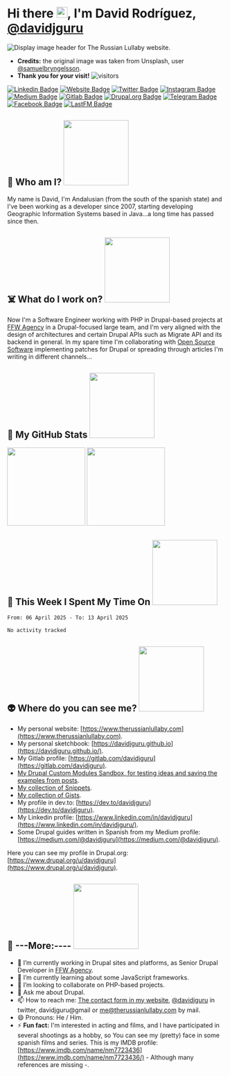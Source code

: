 # Hi there <img src="https://media.giphy.com/media/hvRJCLFzcasrR4ia7z/giphy.gif" width="25px">, I'm David Rodríguez, [@davidjguru](https://twitter.com/davidjguru)
<img src="https://i.imgur.com/may08EN.png" alt="Display image header for The Russian Lullaby website."/>   

- **Credits:** the original image was taken from Unsplash, user [@samuelbryngelsson](https://unsplash.com/@samuelbryngelsson).  
- **Thank you for your visit!** ![visitors](https://visitor-badge.glitch.me/badge?page_id=davidjguru.davidjguru&left_color=green&right_color=red)  
 
[![Linkedin Badge](https://img.shields.io/badge/-LinkedIn-0e76a8?logo=Linkedin&logoColor=white)](https://www.linkedin.com/in/davidjguru/)
[![Website Badge](https://img.shields.io/badge/Website-3b5998?logo=firefox&logoColor=white)](https://www.therussianlullaby.com/)
[![Twitter Badge](https://img.shields.io/badge/-Twitter-00acee?logo=Twitter&logoColor=white)](https://twitter.com/davidjguru)
[![Instagram Badge](https://img.shields.io/badge/-Instagram-8e49c2?logo=Instagram&logoColor=white)](https://www.instagram.com/davidjguru/)
[![Medium Badge](https://img.shields.io/badge/medium-%2312100E.svg?logo=medium&logoColor=white)](https://davidjguru.medium.com/)
[![Gitlab Badge](https://img.shields.io/badge/-Gitlab-orange?logo=gitlab)](https://gitlab.com/davidjguru)
[![Drupal.org Badge](https://img.shields.io/badge/-Drupal.org-blue?logo=drupal)](https://www.drupal.org/u/davidjguru)
[![Telegram Badge](https://img.shields.io/badge/-Telegram-0088cc?logo=Telegram&logoColor=white)](https://t.me/davidjguru)
[![Facebook Badge](https://img.shields.io/badge/-Facebook-395693?logo=facebook&logoColor=white)](https://www.facebook.com/davidjguru/)
[![LastFM Badge](https://img.shields.io/badge/-last.fm-080808?logo=last.fm&logoColor=red)](https://www.last.fm/user/davidjguru)  


## 🤖 Who am I? <img src="https://media.giphy.com/media/M9UVevFomIBjOsPDck/giphy.gif" width="150px">
My name is David, I'm Andalusian (from the south of the spanish state) and I've been working as a developer since 2007, starting developing Geographic Information Systems based in Java...a long time has passed since then.  

## ☠️ What do I work on? <img src="https://media.giphy.com/media/wpoLqr5FT1sY0/giphy.gif" width="150px">
Now I'm a Software Engineer working with PHP in Drupal-based projects at [FFW Agency](https://ffwagency.com/) in a Drupal-focused large team, and I'm very aligned with the design of architectures and certain Drupal APIs such as Migrate API and its backend in general. In my spare time I'm collaborating with [Open Source Software](https://www.redhat.com/en/topics/open-source/what-is-open-source) implementing patches for Drupal or spreading through articles I'm writing in different channels...

 ## 👻 My GitHub Stats <img src="https://media.giphy.com/media/UqYGedG0TrJMsFOn7V/giphy.gif" width="150px">

<p>
  <img height="180em" src="https://github-readme-stats.vercel.app/api?username=davidjguru&show_icons=true&hide_border=true&&count_private=true&include_all_commits=true" />
  <img height="180em" src="https://github-readme-stats.vercel.app/api/top-langs/?username=davidjguru&exclude_repo=KNN-Image-Classification&show_icons=true&hide_border=true&layout=compact&langs_count=8"/>
</p>

## 👾 This Week I Spent My Time On <img src="https://media.giphy.com/media/10zsjaH4g0GgmY/giphy.gif" width="150px">
<!--START_SECTION:waka-->

```txt
From: 06 April 2025 - To: 13 April 2025

No activity tracked
```

<!--END_SECTION:waka-->


## 👽 Where do you can see me? <img src="https://media.giphy.com/media/pWBz26C8pAATK/giphy.gif" width="150px">
- My personal website: [https://www.therussianlullaby.com](https://www.therussianlullaby.com).  
- My personal sketchbook: [https://davidjguru.github.io](https://davidjguru.github.io/).
- My Gitlab profile: [https://gitlab.com/davidjguru](https://gitlab.com/davidjguru).
- [My Drupal Custom Modules Sandbox, for testing ideas and saving the examples from posts](https://gitlab.com/davidjguru/drupal-custom-modules-examples).
- [My collection of Snippets](https://gitlab.com/users/davidjguru/snippets).
- [My collection of Gists](https://gist.github.com/davidjguru).  
- My profile in dev.to: [https://dev.to/davidjguru](https://dev.to/davidjguru).
- My Linkedin profile: [https://www.linkedin.com/in/davidjguru](https://www.linkedin.com/in/davidjguru/).
- Some Drupal guides written in Spanish from my Medium profile: [https://medium.com/@davidjguru](https://medium.com/@davidjguru).


Here you can see my profile in Drupal.org: [https://www.drupal.org/u/davidjguru](https://www.drupal.org/u/davidjguru).

## 🤡 ---More:---- <img src="https://media.giphy.com/media/vtyLsoibuhRYI/giphy.gif" width="150px">

- 🔭 I’m currently working in Drupal sites and platforms, as Senior Drupal Developer in [FFW Agency](https://ffwagency.com/).
- 🌱 I’m currently learning about some JavaScript frameworks.
- 👯 I’m looking to collaborate on PHP-based projects.
- 💬 Ask me about Drupal. 
- 📫 How to reach me: [The contact form in my website](https://www.therussianlullaby.com/contact/), [@davidjguru](https://twitter.com/davidjguru) in twitter, davidjguru@gmail or  me@therussianlullaby.com by mail. 
- 😄 Pronouns: He / Him.
- ⚡ **Fun fact:** I'm interested in acting and films, and I have participated in several shootings as a hobby, so You can see my (pretty) face in some spanish films and series. This is my IMDB profile: [https://www.imdb.com/name/nm7723436](https://www.imdb.com/name/nm7723436/) - Although many references are missing -.   
